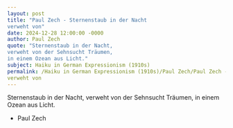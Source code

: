```yaml
---
layout: post
title: "Paul Zech - Sternenstaub in der Nacht
verweht von"
date: 2024-12-28 12:00:00 -0000
author: Paul Zech
quote: "Sternenstaub in der Nacht,
verweht von der Sehnsucht Träumen,
in einem Ozean aus Licht."
subject: Haiku in German Expressionism (1910s)
permalink: /Haiku in German Expressionism (1910s)/Paul Zech/Paul Zech - Sternenstaub in der Nacht
verweht von
---
```


Sternenstaub in der Nacht,
verweht von der Sehnsucht Träumen,
in einem Ozean aus Licht.

- Paul Zech
